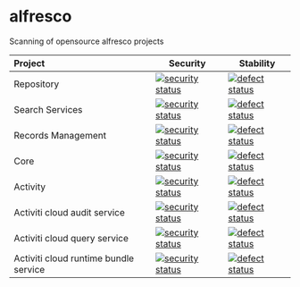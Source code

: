 # alfresco
Scanning of opensource alfresco projects

| Project            | Security      | Stability  |
|:------------------ | ------------- | ---------- |
| Repository         | [![security status](https://www.meterian.com/badge/gh/Alfresco/alfresco-repository/security)](https://www.meterian.com/report/gh/Alfresco/alfresco-repository) | [![defect status](https://www.meterian.com/badge/gh/Alfresco/alfresco-repository/stability)](https://www.meterian.com/report/gh/Alfresco/alfresco-repository) |
| Search Services    | [![security status](https://www.meterian.com/badge/gh/Alfresco/SearchServices/security)](https://www.meterian.com/report/gh/Alfresco/SearchServices) | [![defect status](https://www.meterian.com/badge/gh/Alfresco/SearchServices/stability)](https://www.meterian.com/report/gh/Alfresco/SearchServices) |
| Records Management | [![security status](https://www.meterian.com/badge/gh/Alfresco/records-management/security)](https://www.meterian.com/report/gh/Alfresco/records-management) | [![defect status](https://www.meterian.com/badge/gh/Alfresco/records-management/stability)](https://www.meterian.com/report/gh/Alfresco/records-management) |
| Core               | [![security status](https://www.meterian.com/badge/gh/Alfresco/alfresco-core/security)](https://www.meterian.com/report/gh/Alfresco/alfresco-core) | [![defect status](https://www.meterian.com/badge/gh/Alfresco/alfresco-core/stability)](https://www.meterian.com/report/gh/Alfresco/alfresco-core) |
| Activity                              | [![security status](https://www.meterian.com/badge/gh/Activiti/Activiti/security)](https://www.meterian.com/report/gh/Activiti/Activiti) | [![defect status](https://www.meterian.com/badge/gh/Activiti/Activiti/stability)](https://www.meterian.com/report/gh/Activiti/Activiti) |
| Activiti cloud audit service          | [![security status](https://www.meterian.com/badge/gh/Activiti/activiti-cloud-audit-service/security)](https://www.meterian.com/report/gh/Activiti/activiti-cloud-audit-service) | [![defect status](https://www.meterian.com/badge/gh/Activiti/activiti-cloud-audit-service/stability)](https://www.meterian.com/report/gh/Activiti/activiti-cloud-audit-service) |
| Activiti cloud query service          | [![security status](https://www.meterian.com/badge/gh/Activiti/activiti-cloud-query-service/security)](https://www.meterian.com/report/gh/Activiti/activiti-cloud-query-service) | [![defect status](https://www.meterian.com/badge/gh/Activiti/activiti-cloud-query-service/stability)](https://www.meterian.com/report/gh/Activiti/activiti-cloud-query-service) |
| Activiti cloud runtime bundle service | [![security status](https://www.meterian.com/badge/gh/Activiti/activiti-cloud-runtime-bundle-service/security)](https://www.meterian.com/report/gh/Activiti/activiti-cloud-runtime-bundle-service) | [![defect status](https://www.meterian.com/badge/gh/Activiti/activiti-cloud-runtime-bundle-service/stability)](https://www.meterian.com/report/gh/Activiti/activiti-cloud-runtime-bundle-service) |

